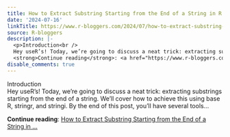 ```yaml
---
title: How to Extract Substring Starting from the End of a String in R
date: '2024-07-16'
linkTitle: https://www.r-bloggers.com/2024/07/how-to-extract-substring-starting-from-the-end-of-a-string-in-r/
source: R-bloggers
description: |-
  <p>Introduction<br />
  Hey useR’s! Today, we’re going to discuss a neat trick: extracting substrings starting from the end of a string. We’ll cover how to achieve this using base R, stringr, and stringi. By the end of this post, you’ll have several tools...</p>
  <strong>Continue reading</strong>: <a href="https://www.r-bloggers.com/2024/07/how-to-extract-substring-starting-from-the-end-of-a-string-in-r/">How to Extract Substring Starting from the End of a String in ...
disable_comments: true
---
```

<p>Introduction<br />
Hey useR’s! Today, we’re going to discuss a neat trick: extracting substrings starting from the end of a string. We’ll cover how to achieve this using base R, stringr, and stringi. By the end of this post, you’ll have several tools...</p>
<strong>Continue reading</strong>: <a href="https://www.r-bloggers.com/2024/07/how-to-extract-substring-starting-from-the-end-of-a-string-in-r/">How to Extract Substring Starting from the End of a String in ...